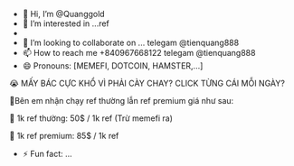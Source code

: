 - 👋 Hi, I’m @Quanggold
- 👀 I’m interested in ...ref 
- 
- 💞️ I’m looking to collaborate on ... telegam @tienquang888
- 📫 How to reach me +840967668122  telegam @tienquang888
- 😄 Pronouns: [MEMEFI, DOTCOIN, HAMSTER,...]

😭 MẤY BÁC CỰC KHỔ VÌ PHẢI CÀY CHAY? CLICK TỪNG CÁI MỖI NGÀY?

🌟Bên em nhận chạy ref thường lẫn ref premium giá như sau:

🌟 1k ref thường: 50$ / 1k ref  (Trừ memefi ra)

🌟 1k ref premium: 85$ / 1k ref
- ⚡ Fun fact: ...

<!---
Quanggold/Quanggold is a ✨ special ✨ repository because its `README.md` (this file) appears on your GitHub profile.
You can click the Preview link to take a look at your changes.
--->
